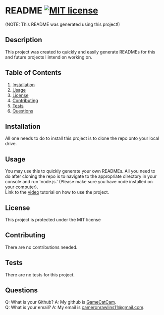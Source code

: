 # README [![MIT license](https://img.shields.io/badge/License-MIT-blue.svg)](https://lbesson.mit-license.org/)
(NOTE: This README was generated using this project!)

  ## Description
  This project was created to quickly and easily generate READMEs for this and future projects I intend on working on.
  
  ## Table of Contents
  1. [Installation](#installation)
  2. [Usage](#usage)
  3. [License](#license)
  4. [Contributing](#contributing)
  5. [Tests](#tests)
  6. [Questions](#questions)
  
  ## Installation
  All one needs to do to install this project is to clone the repo onto your local drive.
  
  ## Usage
  You may use this to quickly generate your own READMEs. All you need to do after cloning the repo is to navigate to the appropriate directory in your console and run 'node.js.' (Please make sure you have node installed on your computer).\
  Link to the [video](https://drive.google.com/file/d/1JMYubpyab5znWjHgslNuXSISU6lX_PKr/view) tutorial on how to use the project.
  
  ## License
  This project is protected under the MIT license
  
  ## Contributing
  There are no contributions needed.
  
  ## Tests
  There are no tests for this project.
  
  ## Questions
  Q: What is your Github? A: My github is [GameCatCam](www.github.com/GameCatCam).\
  Q: What is your email? A: My email is cameronrawlins11@gmail.com.
  